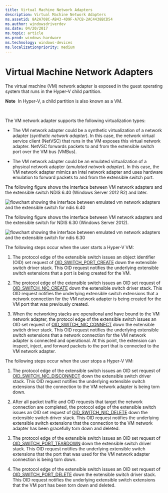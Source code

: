 ```yaml
---
title: Virtual Machine Network Adapters
description: Virtual Machine Network Adapters
ms.assetid: 8A2A708C-AB43-4D9F-A7CB-2AC4438BCD54
ms.author: windowsdriverdev
ms.date: 04/20/2017
ms.topic: article
ms.prod: windows-hardware
ms.technology: windows-devices
ms.localizationpriority: medium
---
```


# Virtual Machine Network Adapters


The virtual machine (VM) network adapter is exposed in the guest operating system that runs in the Hyper-V child partition.

**Note**  In Hyper-V, a child partition is also known as a VM.

 

The VM network adapter supports the following virtualization types:

-   The VM network adapter could be a synthetic virtualization of a network adapter (*synthetic network adapter*). In this case, the network virtual service client (NetVSC) that runs in the VM exposes this virtual network adapter. NetVSC forwards packets to and from the extensible switch port over the VM bus (VMBus).

-   The VM network adapter could be an emulated virtualization of a physical network adapter (*emulated network adapter*). In this case, the VM network adapter mimics an Intel network adapter and uses hardware emulation to forward packets to and from the extensible switch port.

The following figure shows the interface between VM network adapters and the extensible switch NDIS 6.40 (Windows Server 2012 R2) and later.

![flowchart showing the interface between emulated vm network adapters and the extensible switch for ndis 6.40](images/vswitchvmnic-ndis640.png)

The following figure shows the interface between VM network adapters and the extensible switch for NDIS 6.30 (Windows Server 2012).

![flowchart showing the interface between emulated vm network adapters and the extensible switch for ndis 6.30](images/vswitchvmnic.png)

The following steps occur when the user starts a Hyper-V VM:

1.  The protocol edge of the extensible switch issues an object identifier (OID) set request of [OID\_SWITCH\_PORT\_CREATE](https://msdn.microsoft.com/library/windows/hardware/hh598272) down the extensible switch driver stack. This OID request notifies the underlying extensible switch extensions that a port is being created for the VM.

2.  The protocol edge of the extensible switch issues an OID set request of [OID\_SWITCH\_NIC\_CREATE](https://msdn.microsoft.com/library/windows/hardware/hh598272) down the extensible switch driver stack. This OID request notifies the underlying extensible switch extensions that a network connection for the VM network adapter is being created for the VM port that was previously created.

3.  When the networking stacks are operational and have bound to the VM network adapter, the protocol edge of the extensible switch issues an OID set request of [OID\_SWITCH\_NIC\_CONNECT](https://msdn.microsoft.com/library/windows/hardware/hh598272) down the extensible switch driver stack. This OID request notifies the underlying extensible switch extensions that a network connection for the VM network adapter is connected and operational. At this point, the extension can inspect, inject, and forward packets to the port that is connected to the VM network adapter.

The following steps occur when the user stops a Hyper-V VM:

1.  The protocol edge of the extensible switch issues an OID set request of [OID\_SWITCH\_NIC\_DISCONNECT](https://msdn.microsoft.com/library/windows/hardware/hh598265) down the extensible switch driver stack. This OID request notifies the underlying extensible switch extensions that the connection to the VM network adapter is being torn down.

2.  After all packet traffic and OID requests that target the network connection are completed, the protocol edge of the extensible switch issues an OID set request of [OID\_SWITCH\_NIC\_DELETE](https://msdn.microsoft.com/library/windows/hardware/hh598272) down the extensible switch driver stack. This OID request notifies the underlying extensible switch extensions that the connection to the VM network adapter has been gracefully torn down and deleted.

3.  The protocol edge of the extensible switch issues an OID set request of [OID\_SWITCH\_PORT\_TEARDOWN](https://msdn.microsoft.com/library/windows/hardware/hh598279) down the extensible switch driver stack. This OID request notifies the underlying extensible switch extensions that the port that was used for the VM network adapter connection is being torn down.

4.  The protocol edge of the extensible switch issues an OID set request of [OID\_SWITCH\_PORT\_DELETE](https://msdn.microsoft.com/library/windows/hardware/hh598273) down the extensible switch driver stack. This OID request notifies the underlying extensible switch extensions that the VM port has been torn down and deleted.

 

 





